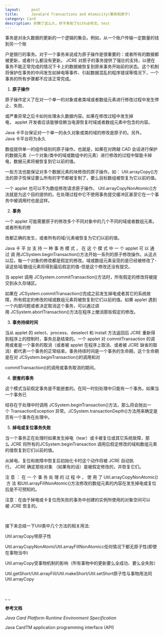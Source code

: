 ```yaml
---
layout:     post
title:      JavaCard Transactions and Atomicity(事务和原子)
category: Card
description: 折腾了这么久，终于来到了Github写文。test
---
```

事务是对永久数据的更新的一个逻辑的集合。例如，从一个账户传输一定数量的钱到另一个账

户是银行的事务。对于一个事务来说成为原子操作是很重要的：或者所有的数据都被更新，或者什么都没有更新。 JCRE 对原子的事务提供了强壮的支持，以便在事务不能正常完成的情况下卡上的数据被恢复到原来事务开始前的状态。这个机制将保护在事务的中间发生如掉电等事件、引起数据混乱的程序错误等情况下，一个事务的所有步骤都不应该正常完成。

  1. **原子操作**

原子操作定义了在对一个单一的对象或者类域或者数组元素进行修改过程中发生停止、失败、

或严重异常之后卡如何处理永久数据内容。如果在修改过程中发生掉电， applet 开发者应该能够信赖当电源恢复时域或者数组元素中包含的内容。

Java 卡平台保证对一个单一的永久对象或类的域的修改是原子的。另外，Java 卡平台将为永久

数组提供单一的组件级别的原子操作。也就是，如果在对跨越 CAD 会话进行保护的数据元素（一个对象/类中的域或数组中的元素）进行修改的过程中智能卡掉电，数据元素将被恢复到它以前的值。

一些方法也能保证对多个数据元素的块修改的原子操作。如： Util.arrayCopy()方法的原子性保证要么所有的字节都被复制了，要么目标数组被恢复为它以前的值。

一个 applet 也可以不为数组修改请求原子操作。 Util.arrayCopyNonAtomic()方法就是为这个目的提供的。在处理过程中它不使用事务提交缓冲区甚至它在一个事务中被调用时也是这样。

<ol start="2">
  <li>
    <strong>事务</strong>
  </li>
</ol>

一个 applet 可能需要原子的修改多个不同对象中的几个不同的域或者数组元素。或者所有的修

改都正确的发生，或者所有的域/元素被恢复为它们以前的值。

Java 卡 平 台 支 持 一 种 事 务 模 式 ， 在 这 个 模 式 中 一 个 applet 可 以 通 过 调 用JCSystem.beginTransaction()方法开始一系列的原子修改操作。从这点以后，每一个对象的修改都是假定的修改。域或数组元素呈现的是已经被修改了-读这些域/数组元素将得到最后假定的值-但是这个修改还没有提交。

当 applet 调用 JCSystem.commitTransaction()方法时，所有假定的修改将被提交到永久存储区。

如果在 JCSystem.commitTransaction()完成之前发生掉电或者其它的系统故障，所有假定的修改的域或数组元素将被恢复到它们以前的值。如果 applet 遇到一个内部问题或者决定取消这个事务，可以通过调用 JCSystem.abortTransaction()方法在程序上撤消那些假定的修改。

<ol start="3">
  <li>
    <strong>事务持续时间</strong>
  </li>
</ol>

当从 applet 的 select、process、deselect 和 install 方法返回后 JCRE 重新得到程序上的控制时，事务总是结束的。一个 applet 对 commitTransaction 的调用或者是一个事务的取消（或者被 applet 在程序上取消、或者被 JCRE 缺省的取消）都代表一个事务的正常结束。事务持续时间是一个事务的生命期，这个生命期是在对 JCSystem.beginTransaction()的调用和对

commitTransaction()的调用或事务取消的期间。

<ol start="4">
  <li>
    <strong>嵌套的事务</strong>
  </li>
</ol>

这个模式当前假定事务是不能嵌套的。在同一时刻处理中只能有一个事务。如果当一个事务已

经存在于处理中时调用 JCSystem.beginTransaction()方法，那么将会抛出一个 TransactionException 异常。JCSystem.transactionDepth()方法用来确定是否有一个事务在处理中。

<ol start="5">
  <li>
    <strong>掉电或复位事务失败</strong>
  </li>
</ol>

当一个事务正在处理时如果发生掉电（tear）或卡被复位或其它系统故障，那么 JCRE 将所有的JCSystem.beginTransaction 调用后假定修改的域和数组元素的值恢复到它们以前的值。

从掉电、复位和故障中恢复后初始化卡时这个动作将被 JCRE 自动执行。 JCRE 确定那些对象 （如果有的话）是被假定修改的，并恢复它们。

注 意 ： 在 一 个 事 务 处 理 的 过 程 中 ， 使 用 了 Util.arrayCopyNonAtomic() 方 法 和Util.arrayFillNonAtomic()方法修改的数组元素的内容在发生掉电或复位后是不可预知的。

注意：在由于掉电或卡复位而失败的事务中创建的实例所使用的对象空间可以被 JCRE 恢复的。

&nbsp;

接下来总结一下Util类中几个方法的相关用法:

Util.arrayCopy带原子性

Util.arrayCopyNonAtomi/Util.arrayFillNonAtomicc任何情况下都无原子性(即使在事物当中)

Util.arrayCopy受事物机制的影响（所有事物中的更新要么全成功、要么全失败）

Util.getShort/Util.arrayFill/Util.makeShort/Util.setShort原子性与事物用法同Util.arrayCopy

&nbsp;

_ _

**参考文档**

_Java Card Platform Runtime Environment Specification_

Java CardTM application programming interface (API)
